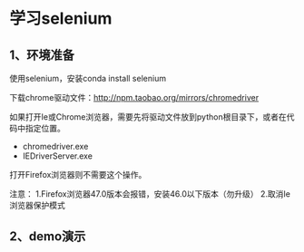 # 学习selenium

## 1、环境准备
使用selenium，安装conda install selenium

下载chrome驱动文件：http://npm.taobao.org/mirrors/chromedriver

如果打开Ie或Chrome浏览器，需要先将驱动文件放到python根目录下，或者在代码中指定位置。
- chromedriver.exe
- IEDriverServer.exe

打开Firefox浏览器则不需要这个操作。

注意：
1.Firefox浏览器47.0版本会报错，安装46.0以下版本（勿升级）
2.取消Ie浏览器保护模式

## 2、demo演示

```

```












